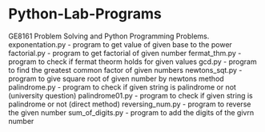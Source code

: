 # Python-Lab-Programs
GE8161 Problem Solving and Python Programming Problems.
exponentation.py - program to get value of given base to the power
factorial.py - program to get factorial of given number
fermat_thm.py - program to check if fermat theorm holds for given values
gcd.py - program to find the greatest common factor of given numbers
newtons_sqt.py - program to give square root of given number by newtons method
palindrome.py - program to check if given string is palindrome or not (university question)
palindrome01.py - program to check if given string is palindrome or not (direct method)
reversing_num.py - program to reverse the given number
sum_of_digits.py - program to add the digits of the givrn number
